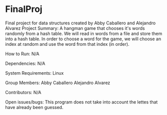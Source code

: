 # FinalProj
Final project for data structures created by Abby Caballero and Alejandro Alvarez
Project	Summary:
A hangman game that chooses it's words randomly from a hash table. We will read in words from a file and store them into a hash table. In order to choose a word for the game, we will choose an index at random and use the word from that index (in order).

How to Run:
N/A

Dependencies:
N/A

System Requirements:
Linux

Group Members:
Abby Caballero
Alejandro Alvarez

Contributors:
N/A

Open issues/bugs:
This program does not take into account the lettes that have already been guessed.
